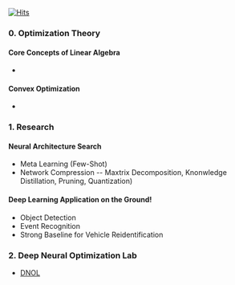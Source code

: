 <!---
## Machine Learning Blog 
--->
[![Hits](https://hits.seeyoufarm.com/api/count/incr/badge.svg?url=https%3A%2F%2Fyukingx.github.io%2Fml-blog&count_bg=%2379C83D&title_bg=%23555555&icon=&icon_color=%23E7E7E7&title=hits&edge_flat=false)](https://hits.seeyoufarm.com)

<!---
### How We Work Together?!
- Dooray
- Flow
-->

### 0. Optimization Theory

#### Core Concepts of Linear Algebra
-

#### Convex Optimization
-

### 1. Research

#### Neural Architecture Search
- Meta Learning (Few-Shot)
- Network Compression
-- Maxtrix Decomposition, Knonwledge Distillation, Pruning, Quantization)

#### Deep Learning Application on the Ground!
- Object Detection
- Event Recognition
- Strong Baseline for Vehicle Reidentification

### 2. Deep Neural Optimization Lab
- [DNOL](https://yukingx.github.io/index)
